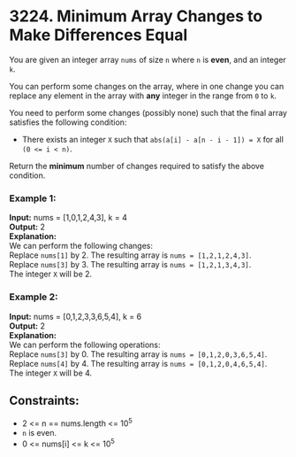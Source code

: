 # 3224. Minimum Array Changes to Make Differences Equal

You are given an integer array `nums` of size `n` where `n` is **even**, and an integer `k`.

You can perform some changes on the array, where in one change you can replace any element in the array with **any** integer in the range from `0` to `k`.

You need to perform some changes (possibly none) such that the final array satisfies the following condition:

- There exists an integer `X` such that `abs(a[i] - a[n - i - 1]) = X` for all `(0 <= i < n)`.

Return the **minimum** number of changes required to satisfy the above condition.

### Example 1:
**Input:** nums = [1,0,1,2,4,3], k = 4  
**Output:** 2  
**Explanation:**  
We can perform the following changes:  
Replace `nums[1]` by 2. The resulting array is `nums = [1,2,1,2,4,3]`.  
Replace `nums[3]` by 3. The resulting array is `nums = [1,2,1,3,4,3]`.  
The integer `X` will be 2.  

### Example 2:
**Input:** nums = [0,1,2,3,3,6,5,4], k = 6  
**Output:** 2  
**Explanation:**  
We can perform the following operations:  
Replace `nums[3]` by 0. The resulting array is `nums = [0,1,2,0,3,6,5,4]`.  
Replace `nums[4]` by 4. The resulting array is `nums = [0,1,2,0,4,6,5,4]`.  
The integer `X` will be 4.

## Constraints:
- 2 <= n == nums.length <= $10^5$
- `n` is even.
- 0 <= nums[i] <= k <= $10^5$